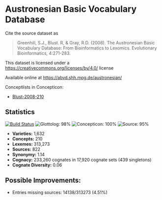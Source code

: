 # Austronesian Basic Vocabulary Database

Cite the source dataset as

> Greenhill, S.J., Blust. R, & Gray, R.D. (2008). The Austronesian Basic Vocabulary Database: From Bioinformatics to Lexomics. Evolutionary Bioinformatics, 4:271-283.

This dataset is licensed under a https://creativecommons.org/licenses/by/4.0/ license

Available online at https://abvd.shh.mpg.de/austronesian/


Conceptlists in Concepticon:
- [Blust-2008-210](https://concepticon.clld.org/contributions/Blust-2008-210)
## Statistics


[![Build Status](https://travis-ci.org/lexibank/abvd.svg?branch=master)](https://travis-ci.org/lexibank/abvd)
![Glottolog: 98%](https://img.shields.io/badge/Glottolog-98%25-green.svg "Glottolog: 98%")
![Concepticon: 100%](https://img.shields.io/badge/Concepticon-100%25-brightgreen.svg "Concepticon: 100%")
![Source: 95%](https://img.shields.io/badge/Source-95%25-green.svg "Source: 95%")

- **Varieties:** 1,632
- **Concepts:** 210
- **Lexemes:** 313,273
- **Sources:** 822
- **Synonymy:** 1.14
- **Cognacy:** 233,260 cognates in 17,920 cognate sets (439 singletons)
- **Cognate Diversity:** 0.06

## Possible Improvements:



- Entries missing sources: 14138/313273 (4.51%)